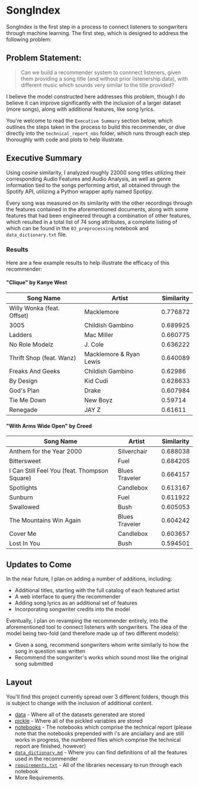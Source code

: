 
# SongIndex

SongIndex is the first step in a process to connect listeners to songwriters through machine learning. The first step, which is designed to address the following problem:

## Problem Statement:

> Can we build a recommender system to connnect listeners, given them providing a song title (and without prior listenership data), with different music which sounds very similar to the title provided?

I believe the model constructed here addresses this problem, though I do believe it can improve significantly with the inclusion of a larger dataset (more songs), along with additional features, like song lyrics. 

You're welcome to read the `Executive Summary` section below, which outlines the steps taken in the process to build this recommender, or dive directly into the `technical_report_nbs` folder, which runs through each step thoroughly with code and plots to help illustrate.

## Executive Summary 

Using cosine similarity, I analyzed roughly 22000 song titles utilizing their corresponding Audio Features and Audio Analysis, as well as genre information tied to the songs performing artist, all obtained through the Spotify API, utilizing a Python wrapper aptly named Spotipy.

Every song was measured on its similarity with the other recordings through the features contained in the aforementioned documents, along with some features that had been engineered through a combination of other features, which resulted in a total list of 74 song attributes, a complete listing of which can be found in the `03_preprocessing` notebook and `data_dictionary.txt` file. 

### Results

Here are a few example results to help illustrate the efficacy of this recommender:

#### "Clique" by Kanye West

|Song Name|Artist|Similarity|
|---|---|---|
|Willy Wonka (feat. Offset)|Macklemore|0.776872|
|3005|Childish Gambino|0.689925
|Ladders|Mac Miller|0.660775|
|No Role Modelz|J. Cole|0.636222|
|Thrift Shop (feat. Wanz)|Macklemore & Ryan Lewis|0.640089|
|Freaks And Geeks|Childish Gambino|0.62986|
|By Design|Kid Cudi|0.628633|
|God's Plan|Drake|0.607984|
|Tie Me Down|New Boyz|0.59714|
|Renegade|JAY Z|0.61611|


#### "With Arms Wide Open" by Creed

|Song Name|Artist |Similarity|
|---|---|---|
|Anthem for the Year 2000|Silverchair|0.688038|
|Bittersweet|Fuel|0.684205|
|I Can Still Feel You (feat. Thompson Square)|Blues Traveler|0.664157|
|Spotlights|Candlebox|0.613167|
|Sunburn|Fuel|0.611922|
|Swallowed|Bush|0.605053|
|The Mountains Win Again|Blues Traveler|0.604242|
|Cover Me|Candlebox|0.603657|
|Lost In You|Bush|0.594501|

## Updates to Come

In the near future, I plan on adding a number of additions, including:

- Additional titles, starting with the full catalog of each featured artist 
- A web interface to query the recommender
- Adding song lyrics as an additional set of features
- Incorporating songwriter credits into the model

Eventually, I plan on revamping the recommender entirely, into the aforementioned tool to connect listeners with songwriters. The idea of the model being two-fold (and therefore made up of two different models):

- Given a song, recommend songwriters whom write similarly to how the song in question was written
- Recommend the songwriter's works which sound most like the original song submitted

## Layout 

You'll find this project currently spread over 3 different folders, though this is subject to change with the inclusion of additional content.

- [data](./data) - Where all of the datasets generated are stored
- [pickle](./pickle) - Where all of the pickled variables are stored
- [notebooks](./notebooks) - The notebooks which comprise the technical report (please note that the notebooks prepended with i's are anciallary and are still works in progress, the numbered files which comprise the technical report are finished, however)
- [`data_dictionary.md`](data_dictionary.md) - Where you can find definitions of all the features used in the recommender
- [`requirements.txt`](requirements.txt) - All of the libraries necessary to run through each notebook
- More Requirements.
